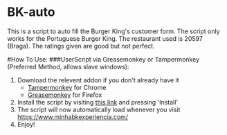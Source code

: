 # BK-auto
This is a script to auto fill the Burger King's customer form. The script only works for the Portuguese Burger King.
The restaurant used is 20597 (Braga).
The ratings given are good but not perfect.

#How To Use:
###UserScript via Greasemonkey or Tampermonkey (Preferred Method, allows slave windows):
1. Download the relevent addon if you don't already have it
    - [Tampermonkey](https://chrome.google.com/webstore/detail/tampermonkey/dhdgffkkebhmkfjojejmpbldmpobfkfo) for Chrome
    - [Greasemonkey](https://addons.mozilla.org/en-US/firefox/addon/greasemonkey/) for  Firefox
2. Install the script by visiting [this link](https://github.com/TiagoLeite07/bk-auto/raw/master/bkauto.user.js) and pressing 'Install'
3. The script will now automatically load whenever you visit https://www.minhabkexperiencia.com/
4. Enjoy!
